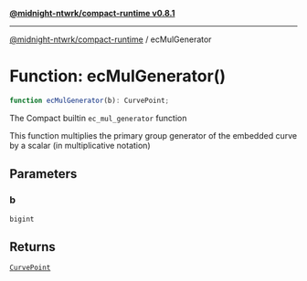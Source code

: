 [**@midnight-ntwrk/compact-runtime v0.8.1**](../README.md)

***

[@midnight-ntwrk/compact-runtime](../globals.md) / ecMulGenerator

# Function: ecMulGenerator()

```ts
function ecMulGenerator(b): CurvePoint;
```

The Compact builtin `ec_mul_generator` function

This function multiplies the primary group generator of the embedded curve
by a scalar (in multiplicative notation)

## Parameters

### b

`bigint`

## Returns

[`CurvePoint`](../interfaces/CurvePoint.md)
